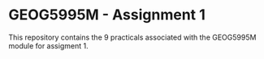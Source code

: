 # GEOG5995M - Assignment 1

This repository contains the 9 practicals associated with the GEOG5995M module for assigment 1. 
